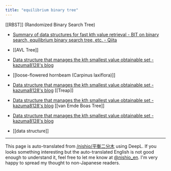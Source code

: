 ```yaml
---
title: "equilibrium binary tree"
---
```


[[RBST]] (Randomized Binary Search Tree)
- [Summary of data structures for fast kth value retrieval - BIT on binary search, equilibrium binary search tree, etc. - Qiita](https://qiita.com/drken/items/1b7e6e459c24a83bb7fd)
- [[AVL Tree]]
- [Data structure that manages the kth smallest value obtainable set - kazuma8128's blog](https://kazuma8128.hatenablog.com/entry/2018/06/20/210631)
- [[loose-flowered hornbeam (Carpinus laxiflora)]]
- [Data structure that manages the kth smallest value obtainable set - kazuma8128's blog](https://kazuma8128.hatenablog.com/entry/2018/06/20/210631)
[[Treap]]
- [Data structure that manages the kth smallest value obtainable set - kazuma8128's blog](https://kazuma8128.hatenablog.com/entry/2018/06/20/210631)
[[van Emde Boas Tree]]
- [Data structure that manages the kth smallest value obtainable set - kazuma8128's blog](https://kazuma8128.hatenablog.com/entry/2018/06/20/210631)

- [[data structure]]

---
This page is auto-translated from [/nishio/平衡二分木](https://scrapbox.io/nishio/平衡二分木) using DeepL. If you looks something interesting but the auto-translated English is not good enough to understand it, feel free to let me know at [@nishio_en](https://twitter.com/nishio_en). I'm very happy to spread my thought to non-Japanese readers.